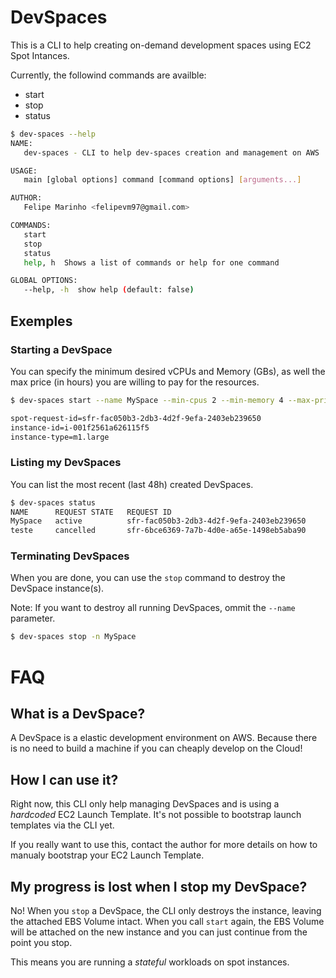 # DevSpaces

This is a CLI to help creating on-demand development spaces using EC2 Spot Intances.

Currently, the followind commands are availble:
* start
* stop
* status

```bash
$ dev-spaces --help
NAME:
   dev-spaces - CLI to help dev-spaces creation and management on AWS

USAGE:
   main [global options] command [command options] [arguments...]

AUTHOR:
   Felipe Marinho <felipevm97@gmail.com>

COMMANDS:
   start    
   stop     
   status   
   help, h  Shows a list of commands or help for one command

GLOBAL OPTIONS:
   --help, -h  show help (default: false)
```

## Exemples
### Starting a DevSpace

You can specify the minimum desired vCPUs and Memory (GBs), as well the max price (in hours) you are willing to pay for the resources.

```bash
$ dev-spaces start --name MySpace --min-cpus 2 --min-memory 4 --max-price 0.05

spot-request-id=sfr-fac050b3-2db3-4d2f-9efa-2403eb239650
instance-id=i-001f2561a626115f5
instance-type=m1.large
```

### Listing my DevSpaces

You can list the most recent (last 48h) created DevSpaces.

```bash
$ dev-spaces status                                       
NAME      REQUEST STATE   REQUEST ID                                      CREATE TIME             STATUS    
MySpace   active          sfr-fac050b3-2db3-4d2f-9efa-2403eb239650        2022-02-13T14:37:30Z    fulfilled
teste     cancelled       sfr-6bce6369-7a7b-4d0e-a65e-1498eb5aba90        2022-02-13T13:48:13Z
```

### Terminating DevSpaces

When you are done, you can use the `stop` command to destroy the DevSpace instance(s).

Note: If you want to destroy all running DevSpaces, ommit the `--name` parameter.

```bash
$ dev-spaces stop -n MySpace
```
# FAQ

## What is a DevSpace?
A DevSpace is a elastic development environment on AWS. Because there is no need to build a machine if you can cheaply develop on the Cloud!


## How I can use it?

Right now, this CLI only help managing DevSpaces and is using a _hardcoded_ EC2 Launch Template. It's not possible to bootstrap launch templates via the CLI yet.

If you really want to use this, contact the author for more details on how to manualy bootstrap your EC2 Launch Template.

## My progress is lost when I stop my DevSpace?

No! When you `stop` a DevSpace, the CLI only destroys the instance, leaving the attached EBS Volume intact.
When you call `start` again, the EBS Volume will be attached on the new instance and you can just continue from the point you stop.

This means you are running a _stateful_ workloads on spot instances.